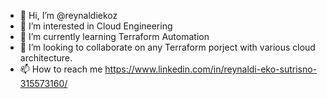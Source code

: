 - 👋 Hi, I’m @reynaldiekoz
- 👀 I’m interested in Cloud Engineering
- 🌱 I’m currently learning Terraform Automation
- 💞️ I’m looking to collaborate on any Terraform porject with various cloud architecture.
- 📫 How to reach me https://www.linkedin.com/in/reynaldi-eko-sutrisno-315573160/

<!---
reynaldiekoz/reynaldiekoz is a ✨ special ✨ repository because its `README.md` (this file) appears on your GitHub profile.
You can click the Preview link to take a look at your changes.
--->
